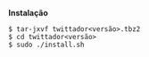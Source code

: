 **Instalação**

```
$ tar-jxvf twittador<versão>.tbz2
$ cd twittador<versão>
$ sudo ./install.sh
```